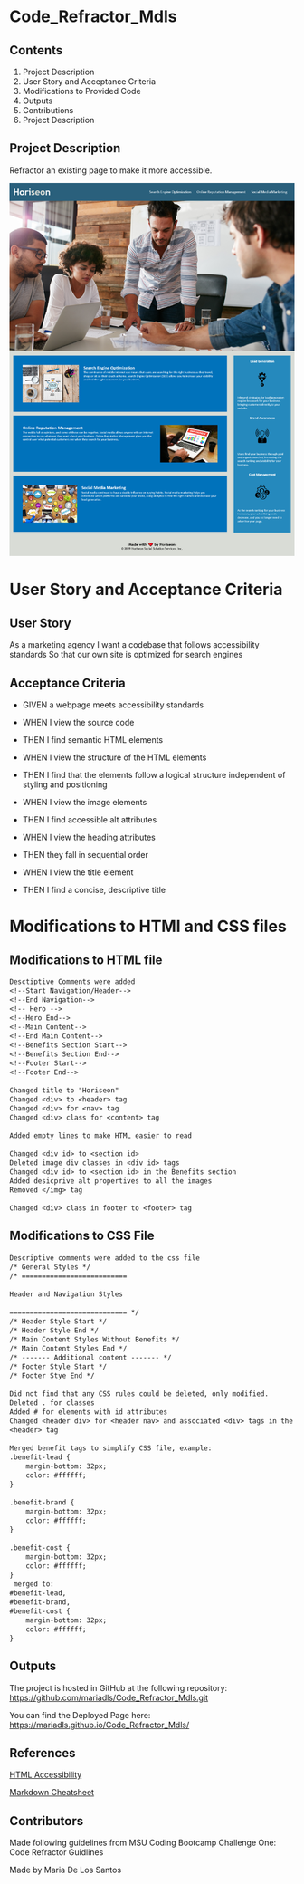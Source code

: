 # Code_Refractor_Mdls

## Contents
1. Project Description
2. User Story and Acceptance Criteria 
3. Modifications to Provided Code
4. Outputs 
5. Contributions
6. Project Description


## Project Description
Refractor an existing page to make it more accessible. 

![Final Page Screenshot](https://github.com/mariadls/Code_Refractor_Mdls/blob/main/assets/images/Final_Page_Screenshot.png?raw=true)

# User Story and Acceptance Criteria  
## User Story
As a marketing agency
I want a codebase that follows accessibility standards
So that our own site is optimized for search engines

## Acceptance Criteria
* GIVEN a webpage meets accessibility standards

* WHEN I view the source code

* THEN I find semantic HTML elements

* WHEN I view the structure of the HTML elements

* THEN I find that the elements follow a logical structure independent of styling and positioning

* WHEN I view the image elements

* THEN I find accessible alt attributes

* WHEN I view the heading attributes

* THEN they fall in sequential order

* WHEN I view the title element

* THEN I find a concise, descriptive title

# Modifications to HTMl and CSS files 

## Modifications to HTML file 

```
Desctiptive Comments were added 
<!--Start Navigation/Header-->
<!--End Navigation-->	 
<!-- Hero -->
<!--Hero End-->	 
<!--Main Content-->
<!--End Main Content-->	 
<!--Benefits Section Start-->
<!--Benefits Section End-->	  
<!--Footer Start-->
<!--Footer End-->

Changed title to "Horiseon"
Changed <div> to <header> tag
Changed <div> for <nav> tag
Changed <div> class for <content> tag 

Added empty lines to make HTML easier to read

Changed <div id> to <section id>
Deleted image div classes in <div id> tags
Changed <div id> to <section id> in the Benefits section 
Added desicprive alt propertives to all the images 
Removed </img> tag

Changed <div> class in footer to <footer> tag
```

## Modifications to CSS File
```
Descriptive comments were added to the css file 
/* General Styles */
/* ==========================	 
  
Header and Navigation Styles	 
  
============================= */
/* Header Style Start */
/* Header Style End */	   
/* Main Content Styles Without Benefits */
/* Main Content Styles End */	 
/* ------- Additional content ------- */
/* Footer Style Start */
/* Footer Stye End */

Did not find that any CSS rules could be deleted, only modified. 
Deleted . for classes 
Added # for elements with id attributes 
Changed <header div> for <header nav> and associated <div> tags in the <header> tag

Merged benefit tags to simplify CSS file, example: 
.benefit-lead {
    margin-bottom: 32px;
    color: #ffffff;
}

.benefit-brand {
    margin-bottom: 32px;
    color: #ffffff;
}

.benefit-cost {
    margin-bottom: 32px;
    color: #ffffff;
}
 merged to: 
#benefit-lead,
#benefit-brand,
#benefit-cost {
    margin-bottom: 32px;
    color: #ffffff;
}

```
## Outputs

The project is hosted in GitHub at the following repository: https://github.com/mariadls/Code_Refractor_Mdls.git

You can find the Deployed Page here: https://mariadls.github.io/Code_Refractor_Mdls/

## References 
[HTML Accessibility](https://developer.mozilla.org/en-US/docs/Learn/Accessibility/HTML")

[Markdown Cheatsheet](https://github.com/adam-p/markdown-here/wiki/Markdown-Cheatsheet')

## Contributors 
Made following guidelines from MSU Coding Bootcamp Challenge One: Code Refractor Guidlines

Made by Maria De Los Santos

